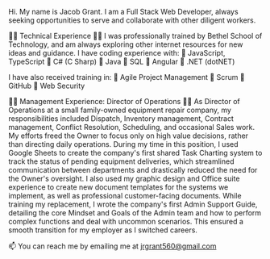 Hi. My name is Jacob Grant.
I am a Full Stack Web Developer, always seeking opportunities to serve and collaborate with other diligent workers.

🔷️🔷️ Technical Experience 🔷️🔷️
I was professionally trained by Bethel School of Technology, and am always exploring other internet resources for new ideas and guidance.
I have coding experience with:
🔷️ JavaScript, TypeScript
🔷️ C# (C Sharp)
🔷️ Java
🔷️ SQL
🔷️ Angular
🔷️ .NET (dotNET)

I have also received training in:
🔷️ Agile Project Management
🔷️ Scrum
🔷️ GitHub
🔷️ Web Security

🔷️🔷️ Management Experience: Director of Operations 🔷️🔷️
As Director of Operations at a small family-owned equipment repair company, my responsibilities included Dispatch, Inventory management, Contract management, Conflict Resolution, Scheduling, and occasional Sales work. My efforts freed the Owner to focus only on high value decisions, rather than directing daily operations.
During my time in this position, I used Google Sheets to create the company's first shared Task Charting system to track the status of pending equipment deliveries, which streamlined communication between departments and drastically reduced the need for the Owner's oversight.
I also used my graphic design and Office suite experience to create new document templates for the systems we implement, as well as professional customer-facing documents.
While training my replacement, I wrote the company's first Admin Support Guide, detailing the core Mindset and Goals of the Admin team and how to perform complex functions and deal with uncommon scenarios. This ensured a smooth transition for my employer as I switched careers.

📫 You can reach me by emailing me at jrgrant560@gmail.com
